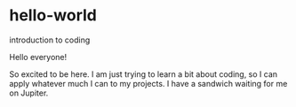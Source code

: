 # hello-world
introduction to coding

Hello everyone!


So excited to be here. I am just trying to learn a bit about coding, so I can apply whatever much I can to my projects.
I have a sandwich waiting for me on Jupiter.
